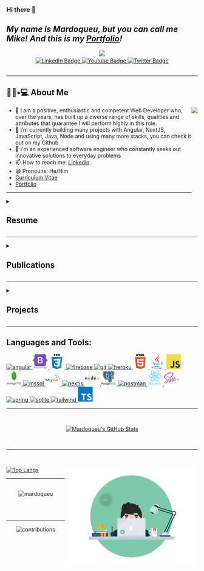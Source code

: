 ### Hi there 👋<h2> <i> My name is Mardoqueu, but you can call me Mike! And this is my [Portfolio](https://react-portfolio-website-indol.vercel.app/)!
</i> </h2>
  

<div id="header" align="center">
  <img src="https://user-images.githubusercontent.com/70382532/138322189-2db8df52-9dcb-40a0-88a8-c365466bd33d.gif"  width="1000"/>
  <div id="badges">
  <a href="https://www.linkedin.com/in/mardoqueu-sousa">
    <img src="https://img.shields.io/badge/LinkedIn-blue?style=for-the-badge&logo=linkedin&logoColor=white" alt="LinkedIn Badge"/>
  </a>
  <a href="https://www.youtube.com/c/ProfMardoqueuSousa">
    <img src="https://img.shields.io/badge/YouTube-red?style=for-the-badge&logo=youtube&logoColor=white" alt="Youtube Badge"/>
  </a>
  <a href="https://twitter.com/SousaMardoqueu">
    <img src="https://img.shields.io/badge/Twitter-blue?style=for-the-badge&logo=twitter&logoColor=white" alt="Twitter Badge"/>
  </a>
</div>
      <img src="https://komarev.com/ghpvc/?username=mardoqueu&style=flat-square&color=blue" alt=""/>
</div>

<hr>
<h2> 👨🏻•💻 About Me </h2>


 <img src="https://media4.giphy.com/media/oyVG9q7PWZMFj9rMNt/giphy.gif?cid=790b761189376553c10ef89181046af1b224929d29027da8&rid=giphy.gif&ct=g"  height="290px" align="right" />

- 🔭 I am a positive, enthusiastic and competent Web Developer who, over the years, has built up a diverse range of skills, qualities and attributes that guarantee I will perform highly in this role.
- 🌱 I’m currently building many projects with Angular, NextJS, JavaScript, Java, Node and using many more stacks, you can check it out on my Github
- 👯 I'm an experienced software engineer who constantly seeks out innovative solutions to everyday problems
- 📫 How to reach me: [Linkedin](https://www.linkedin.com/in/mardoqueu-sousa/).
- 😄 Pronouns: He/Him
- [Curriculum Vitae](https://github.com/Mardoqueu/Mardoqueu/files/9820757/CV.-.Mardoqueu.Sousa.pdf)
- [Portfolio](https://react-portfolio-website-indol.vercel.app/)



<hr>

<!--START_SECTION:table-->
<details>
<summary><h2>Resume</h2></summary>
<p align="justify">
As you can see on my <a href="https://www.linkedin.com/in/mardoqueu-sousa/">Linkedin</a>, I have spent the last 3 years working as an IT developer and teacher. In a typical day, I answer emails and review code, and then I have a quick 10-minute meeting with a project colleague about what I did yesterday, what I'm planning to do today, and if there are any roadblocks holding me back. Right after that, I write some code or first finish any code review comments. I continue coding and also study new courses and articles on Front-End and Back-End.
 </p>
 
<p align="justify">
I also used to work as an IT professor at the <a href="https://github.com/Mardoqueu/Mardoqueu/files/9943997/declaracao.pdf">Federal Institute of Maranhão</a>. This was a great experience because I developed skills in public speaking, I improved my network, and I got to know several stacks like HTML, CSS, JavaScript, Bootstrap, Angular, Java, MySQL, and Spring Boot as well as other Front-End and Back-End technologies. The whole experience led me to fall in love with Front-End where I can immerse myself in technology and have the sensitivity to think and seek to apply positive social impacts.
 </p>
  
<p align="justify">
My next goal for the future is to grow in the tech sector and write a book about all the experiences I have told and will have yet. That is why I think I am a perfect match for this position. I'm really interested in the area of technologies, and I'm looking forward to learning as much as I can in this industry and contributing to the work that is being done.
 </p>

</details>
<hr>


<!--START_SECTION:table-->
<details>
<summary><h2>Publications</h2></summary>

| Topic | Type | Symposium | Place |
| :---: | :---: | :---: | :---: |
| <a href="https://brazilianjournals.com/ojs/index.php/BRJD/article/view/5825">Mapeamento sistemático da literatura brasileira sobre educational data mining e learning analytics</a> | Artigo completo publicado em periódico | Brazilian Journal of Development |  Brazilian Journals Publicações de Periódicos e Editora Ltda |  
| <a href="https://brazilianjournals.com/ojs/index.php/BRJD/article/view/1100">Code teacher: uma ferramenta para correção automática de trabalhos acadêmicos de programação em Java</a> | Artigo completo publicado em periódico | Brazilian Journal of Development | Brazilian Journals Publicações de Periódicos e Editora Ltda |
| <a href="https://periodicos.ifma.edu.br/index.php/actatecnologica/article/view/608">Protótipo de um Sistema De Irrigação Baseado em IOT para Pequenos e Médios Produtores Rurais</a> | Artigo completo publicado em periódico | ACTA TECNOLÓGICA | Pedreiras-MA |
| <a href="https://www.amazon.com/Porqu%C3%AAs-Voc%C3%AA-Aprender-Ingl%C3%AAs-Portuguese-ebook/dp/B08DCTQFB2">Os 13 Porquês de Você Não Aprender Inglês (Portuguese Edition)</a> | Livro publicado | Editora Vecchio | ASIN - B08DCTQFB2|
|  <a href="https://www.atenaeditora.com.br/catalogo/post/codeteacher-uma-ferramenta-para-correcao-automatica-de-trabalhos-academicos-de-programacao-em-java">CODETEACHER: Uma Ferramenta Para Correção Automática De Trabalhos Acadêmicos De Programação Em Java</a> | Chapter | Atena Editora | Atena Editora, 2019, v. , p. 148-157.|
| [A Utilização de Laboratórios Virtuais de Aprendizagem como Recurso no Processo Educacional](https://github.com/Mardoqueu/Mardoqueu/files/9944036/Artigo.-.Laboratorio.Virtual.-.SIE.-.Final.pdf)  | Trabalhos completos publicados em anais de congressos | Semana de Informática Educacional, 2018, Teresina | Teresina-PI |

</details>
<hr>


<details>

<summary><h2> Projects </h2></summary>
<h3><a href="https://google-v1-teal.vercel.app/" target="_blank" rel="noopener noreferrer">Google-Clone</a></h3>
  <details>
    <summary><h5>Description</h5></summary>
    

- 💻 Style with Tailwind CSS
- 💻 Authenticate using next-auth
- 💻 Use google search api
- 💻 Include web and image search
- 💻 About: Google Clone using next js and Tailwind CSS.
- 💻 [Repository](https://github.com/Mardoqueu/google-v1)
    <img loading="lazy" src="https://user-images.githubusercontent.com/11077068/189111405-c6545e07-6a7b-4770-baba-f5be059f55d0.png">
    
</details>  


<h3><a href="https://movie-app-v1-tawny.vercel.app/" target="_blank" rel="noopener noreferrer">Movie-App</a></h3>
  <details>
    <summary><h5>Description</h5></summary>

  - 💻 Style with Tailwind CSS
  - 💻 IMBD database
  - 💻 About: This is a movie app created by next.js and tailwind CSS using IMBD database.
  - 💻 [Repository](https://github.com/Mardoqueu/movie-app-v1)
    <img loading="lazy" src="https://user-images.githubusercontent.com/11077068/189113755-d52a2194-01c1-4964-b9e2-bfc3e1da1859.png">
</details>  


<h3><a href="https://insta-vercel.vercel.app/" target="_blank" rel="noopener noreferrer">Instagram-Clone</a></h3>
  <details>
    <summary><h5>Description</h5></summary>

- 💻 Style with Tailwind CSS
- 💻 Authenticate using next-auth
- 💻 Firebase for database and storage
- 💻 Apply like and comment functionality
- 💻 Add upload functionality and use Image tag of nextjs
- 💻 About: Instagram clone using nextJS and tailwind CSS.
- 💻 [Repository](https://github.com/Mardoqueu/insta-v1)
    <img loading="lazy" src="https://user-images.githubusercontent.com/11077068/189113807-fd6fecce-3935-4754-9c2c-32a41b922625.png">
</details>  

<h3><a href="https://twitter-peach.vercel.app/" target="_blank" rel="noopener noreferrer">Twitter-Clone</a></h3>
  <details>
    <summary><h5>Description</h5></summary>

- 💻 Style with Tailwind CSS
- 💻 Authenticate using next-auth
- 💻 Firebase for database and storage
- 💻 Apply like, comment, delete functionality
- 💻 Add upload functionality and use Image tag of nextjs
- 💻 API's: Google Sign-In, Saurav, Randomuser.me
- 💻 About: Twitter clone using nextJS and tailwind CSS
- 💻 [Repository](https://github.com/Mardoqueu/twitter)
    <img loading="lazy" src="https://user-images.githubusercontent.com/11077068/189369270-37c57889-dc2a-42d5-b4ee-10c390f8cb8f.png">
</details>  

<h3><a href="https://helpdesk-front-tawny.vercel.app/login" target="_blank" rel="noopener noreferrer">Helpdesk - Angula/Java</a></h3>
  <details>
    <summary><h5>Description</h5></summary>
  
- 💻 Front: Angular
- 💻 Architecture: MVC
- 💻 Back: Java
- 💻 DTO Standard (Data Transfer Objects)
- 💻 CRUD (CREATE, READ, UPDATE e DELETE)
- 💻 [Repository: Front](https://github.com/Mardoqueu/helpdesk-front)
- 💻 [Repository: Back](https://github.com/Mardoqueu/helpdesk-backend)
- 🔭 E-mail: mardoqueu@gmail.com
- 🌱 Password: 123
    <img loading="lazy" src="https://user-images.githubusercontent.com/11077068/192793750-eef1c5ec-4ae4-46fb-8d58-d54721a7b59a.png">
    <img loading="lazy" src="https://user-images.githubusercontent.com/11077068/192802167-bf2ed1bb-9558-4573-bc94-a0abd86e4710.png">    
</details>  

<h3><a href="https://todo-list-angular-kz9o.vercel.app/" target="_blank" rel="noopener noreferrer">To do list - Angular</a></h3>
  <details>
    <summary><h5>Description</h5></summary>
  
- 💻 Angular
- 💻 Bootstrap
- 💻 Typescript
- 💻 CRUD (CREATE, READ, UPDATE e DELETE)
- 💻 [Repository](https://github.com/Mardoqueu/todo-list-angular)
    <img loading="lazy" src="https://user-images.githubusercontent.com/11077068/192903319-422020bc-2da0-42dd-affd-33277825e8ee.png">
</details>  
</details>

<hr>
<h2 align="left">Languages and Tools:</h2>
<p align="left"> <a href="https://angular.io" target="_blank" rel="noreferrer"> <img src="https://angular.io/assets/images/logos/angular/angular.svg" alt="angular" width="40" height="40"/> </a> <a href="https://getbootstrap.com" target="_blank" rel="noreferrer"> <img src="https://raw.githubusercontent.com/devicons/devicon/master/icons/bootstrap/bootstrap-plain-wordmark.svg" alt="bootstrap" width="40" height="40"/> </a> <a href="https://www.w3schools.com/css/" target="_blank" rel="noreferrer"> <img src="https://raw.githubusercontent.com/devicons/devicon/master/icons/css3/css3-original-wordmark.svg" alt="css3" width="40" height="40"/> </a> <a href="https://firebase.google.com/" target="_blank" rel="noreferrer"> <img src="https://www.vectorlogo.zone/logos/firebase/firebase-icon.svg" alt="firebase" width="40" height="40"/> </a> <a href="https://git-scm.com/" target="_blank" rel="noreferrer"> <img src="https://www.vectorlogo.zone/logos/git-scm/git-scm-icon.svg" alt="git" width="40" height="40"/> </a> <a href="https://heroku.com" target="_blank" rel="noreferrer"> <img src="https://www.vectorlogo.zone/logos/heroku/heroku-icon.svg" alt="heroku" width="40" height="40"/> </a> <a href="https://www.w3.org/html/" target="_blank" rel="noreferrer"> <img src="https://raw.githubusercontent.com/devicons/devicon/master/icons/html5/html5-original-wordmark.svg" alt="html5" width="40" height="40"/> </a> <a href="https://www.java.com" target="_blank" rel="noreferrer"> <img src="https://raw.githubusercontent.com/devicons/devicon/master/icons/java/java-original.svg" alt="java" width="40" height="40"/> </a> <a href="https://developer.mozilla.org/en-US/docs/Web/JavaScript" target="_blank" rel="noreferrer"> <img src="https://raw.githubusercontent.com/devicons/devicon/master/icons/javascript/javascript-original.svg" alt="javascript" width="40" height="40"/> </a> <a href="https://www.mongodb.com/" target="_blank" rel="noreferrer"> <img src="https://raw.githubusercontent.com/devicons/devicon/master/icons/mongodb/mongodb-original-wordmark.svg" alt="mongodb" width="40" height="40"/> </a> <a href="https://www.microsoft.com/en-us/sql-server" target="_blank" rel="noreferrer"> <img src="https://www.svgrepo.com/show/303229/microsoft-sql-server-logo.svg" alt="mssql" width="40" height="40"/> </a> <a href="https://www.mysql.com/" target="_blank" rel="noreferrer"> <img src="https://raw.githubusercontent.com/devicons/devicon/master/icons/mysql/mysql-original-wordmark.svg" alt="mysql" width="40" height="40"/> </a> <a href="https://nextjs.org/" target="_blank" rel="noreferrer"> <img src="https://cdn.worldvectorlogo.com/logos/nextjs-2.svg" alt="nextjs" width="40" height="40"/> </a> <a href="https://nodejs.org" target="_blank" rel="noreferrer"> <img src="https://raw.githubusercontent.com/devicons/devicon/master/icons/nodejs/nodejs-original-wordmark.svg" alt="nodejs" width="40" height="40"/> </a> <a href="https://www.postgresql.org" target="_blank" rel="noreferrer"> <img src="https://raw.githubusercontent.com/devicons/devicon/master/icons/postgresql/postgresql-original-wordmark.svg" alt="postgresql" width="40" height="40"/> </a> <a href="https://postman.com" target="_blank" rel="noreferrer"> <img src="https://www.vectorlogo.zone/logos/getpostman/getpostman-icon.svg" alt="postman" width="40" height="40"/> </a> <a href="https://reactjs.org/" target="_blank" rel="noreferrer"> <img src="https://raw.githubusercontent.com/devicons/devicon/master/icons/react/react-original-wordmark.svg" alt="react" width="40" height="40"/> </a> <a href="https://sass-lang.com" target="_blank" rel="noreferrer"> <img src="https://raw.githubusercontent.com/devicons/devicon/master/icons/sass/sass-original.svg" alt="sass" width="40" height="40"/> </a> <a href="https://spring.io/" target="_blank" rel="noreferrer"> <img src="https://www.vectorlogo.zone/logos/springio/springio-icon.svg" alt="spring" width="40" height="40"/> </a> <a href="https://www.sqlite.org/" target="_blank" rel="noreferrer"> <img src="https://www.vectorlogo.zone/logos/sqlite/sqlite-icon.svg" alt="sqlite" width="40" height="40"/> </a> <a href="https://tailwindcss.com/" target="_blank" rel="noreferrer"> <img src="https://www.vectorlogo.zone/logos/tailwindcss/tailwindcss-icon.svg" alt="tailwind" width="40" height="40"/> </a> <a href="https://www.typescriptlang.org/" target="_blank" rel="noreferrer"> <img src="https://raw.githubusercontent.com/devicons/devicon/master/icons/typescript/typescript-original.svg" alt="typescript" width="40" height="40"/> </a> </p>


<hr>

<br/>

<div id="header" align="center">

[![Mardoqueu's GitHub Stats](https://github-readme-stats.vercel.app/api?username=Mardoqueu&show_icons=true&hide=contribs,prs&cache_seconds=86400&theme=default )](https://github.com/Mardoqueu)

 </div>



<br/>


<hr>
<br/>

[![Top Langs](https://github-readme-stats.vercel.app/api/top-langs/?username=Mardoqueu&langs_count=5)](https://github.com/Mardoqueu/github-readme-stats)
<img src="https://github.com/nirala69/nirala69/blob/master/70804f7e25b11f29db904f2fa7b4cd9d.gif" width="350" align='right'>


<hr>
<br/>
<div  align="center">
    <img src="https://github-readme-streak-stats.herokuapp.com/?user=mardoqueu&layout=compact&" alt="mardoqueu" />
</div>


<br><br>

<hr>
<div id="header" align="center">

![contributions](https://user-images.githubusercontent.com/11077068/200068273-c3fb2e45-8645-4595-901f-311068534509.svg)


</div>
